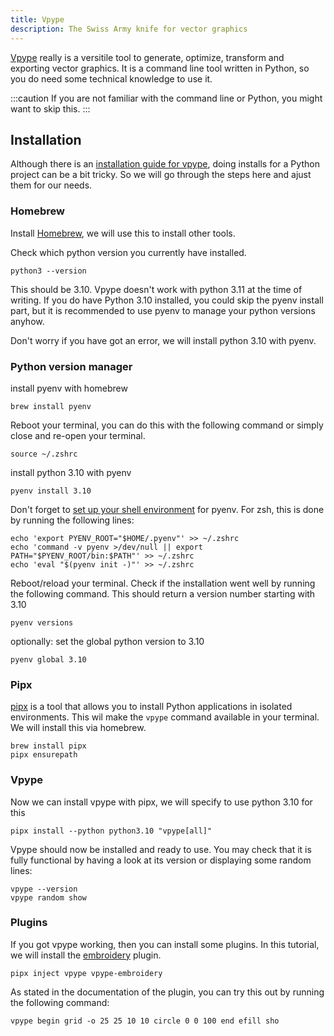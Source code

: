 ```yaml
---
title: Vpype
description: The Swiss Army knife for vector graphics
---
```



[Vpype](https://vpype.readthedocs.io) really is a versitile tool to generate, optimize, transform and exporting vector graphics. It is a command line tool written in Python, so you do need some technical knowledge to use it.

:::caution
If you are not familiar with the command line or Python, you might want to skip this.
:::

## Installation

Although there is an [installation guide for vpype](https://vpype.readthedocs.io/en/latest/install.html#), doing installs for a Python project can be a bit tricky. So we will go through the steps here and ajust them for our needs.

### Homebrew

Install [Homebrew](https://devinekask.github.io/workflows/homebrew-01-intro), we will use this to install other tools.

Check which python version you currently have installed.

```shell
python3 --version
```

This should be 3.10. Vpype doesn't work with python 3.11 at the time of writing. If you do have Python 3.10 installed, you could skip the pyenv install part, but it is recommended to use pyenv to manage your python versions anyhow.

Don't worry if you have got an error, we will install python 3.10 with pyenv.

### Python version manager

install pyenv with homebrew

```shell
brew install pyenv
```

Reboot your terminal, you can do this with the following command or simply close and re-open your terminal.

```shell
source ~/.zshrc
``````

install python 3.10 with pyenv

```shell
pyenv install 3.10
```

Don't forget to [set up your shell environment](https://github.com/pyenv/pyenv#set-up-your-shell-environment-for-pyenv) for pyenv. For zsh, this is done by running the following lines:

```shell
echo 'export PYENV_ROOT="$HOME/.pyenv"' >> ~/.zshrc
echo 'command -v pyenv >/dev/null || export PATH="$PYENV_ROOT/bin:$PATH"' >> ~/.zshrc
echo 'eval "$(pyenv init -)"' >> ~/.zshrc
```

Reboot/reload your terminal. Check if the installation went well by running the following command. This should return a version number starting with 3.10

```shell
pyenv versions
```

optionally: set the global python version to 3.10

```shell
pyenv global 3.10
```

### Pipx

[pipx](https://pypa.github.io/pipx/) is a tool that allows you to install Python applications in isolated environments. This wil make the `vpype` command available in your terminal.
We will install this via homebrew.

```shell
brew install pipx
pipx ensurepath
```

### Vpype

Now we can install vpype with pipx, we will specify to use python 3.10 for this

```shell
pipx install --python python3.10 "vpype[all]"
```

Vpype should now be installed and ready to use. You may check that it is fully functional by having a look at its version or displaying some random lines:

```shell
vpype --version
vpype random show
```

### Plugins

If you got vpype working, then you can install some plugins. In this tutorial, we will install the [embroidery](https://github.com/EmbroidePy/vpype-embroidery) plugin.

```shell
pipx inject vpype vpype-embroidery
```

As stated in the documentation of the plugin, you can try this out by running the following command:

```shell
vpype begin grid -o 25 25 10 10 circle 0 0 100 end efill sho
```
